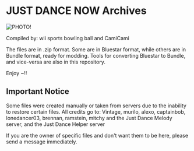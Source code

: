 # JUST DANCE NOW Archives
![PHOTO!](https://sm.ign.com/t/ign_ap/articlepage/j/just-dance-now-hits-6-million-downloads/just-dance-now-hits-6-million-downloads_dzz5.1280.png)

Compiled by: wii sports bowling ball and CamiCami

The files are in .zip format. Some are in Bluestar format, while others are in Bundle format, ready for modding.
Tools for converting Bluestar to Bundle, and vice-versa are also in this repository.

Enjoy ~!!

## Important Notice

Some files were created manually or taken from servers due to the inability to restore certain files. All credits go to:  Vintage, murilo, alexo, captainbob, lonedancer03, brennan, ramstein, mitchy and the Just Dance Melody server, and the Just Dance Helper server

If you are the owner of specific files and don't want them to be here, please send a message immediately.
